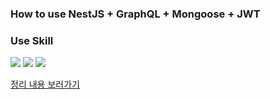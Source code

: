### How to use NestJS + GraphQL + Mongoose + JWT

### Use Skill

<img src="https://img.shields.io/badge/NestJS-E0234E?style=flat-square&logo=NestJS&logoColor=white"/>  <img src="https://img.shields.io/badge/GraphQL-E10098?style=flat-square&logo=GraphQL&logoColor=white"/>  <img src="https://img.shields.io/badge/MongoDB-47A248?style=flat-square&logo=MongoDB&logoColor=white"/>

[정리 내용 보러가기](https://velog.io/@kylie_03/NestJS-%EB%A1%9C%EA%B7%B8%EC%9D%B8-%ED%9B%84-%EC%9C%A0%EC%A0%80-%EC%A0%95%EB%B3%B4-%EC%97%85%EB%8D%B0%EC%9D%B4%ED%8A%B8-GraphQL-MongoDB-JWT-Headers%EC%97%90-%EC%9C%A0%EC%A0%80-%EC%A0%95%EB%B3%B4-%EB%B3%B4%EB%82%B4%EA%B8%B0)
